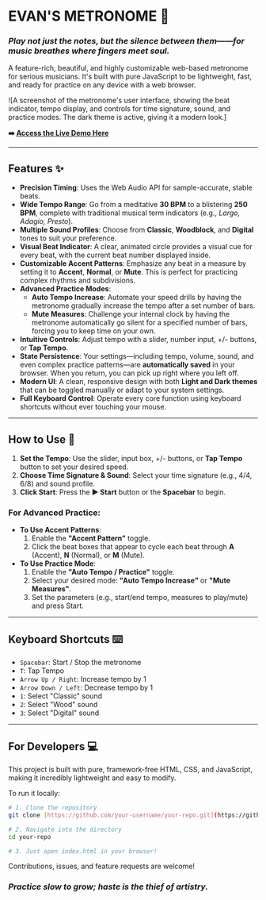 # EVAN'S METRONOME 🎹

### *Play not just the notes, but the silence between them——for music breathes where fingers meet soul.*

A feature-rich, beautiful, and highly customizable web-based metronome for serious musicians. It's built with pure JavaScript to be lightweight, fast, and ready for practice on any device with a web browser.

![A screenshot of the metronome's user interface, showing the beat indicator, tempo display, and controls for time signature, sound, and practice modes. The dark theme is active, giving it a modern look.]

**➡️ [Access the Live Demo Here](https://sunnyoung22.github.io/metronome/index.html)** 

---

## Features ✨

* **Precision Timing**: Uses the Web Audio API for sample-accurate, stable beats.
* **Wide Tempo Range**: Go from a meditative **30 BPM** to a blistering **250 BPM**, complete with traditional musical term indicators (e.g., *Largo, Adagio, Presto*).
* **Multiple Sound Profiles**: Choose from **Classic**, **Woodblock**, and **Digital** tones to suit your preference.
* **Visual Beat Indicator**: A clear, animated circle provides a visual cue for every beat, with the current beat number displayed inside.
* **Customizable Accent Patterns**: Emphasize any beat in a measure by setting it to **Accent**, **Normal**, or **Mute**. This is perfect for practicing complex rhythms and subdivisions.
* **Advanced Practice Modes**:
    * **Auto Tempo Increase**: Automate your speed drills by having the metronome gradually increase the tempo after a set number of bars.
    * **Mute Measures**: Challenge your internal clock by having the metronome automatically go silent for a specified number of bars, forcing you to keep time on your own.
* **Intuitive Controls**: Adjust tempo with a slider, number input, +/- buttons, or **Tap Tempo**.
* **State Persistence**: Your settings—including tempo, volume, sound, and even complex practice patterns—are **automatically saved** in your browser. When you return, you can pick up right where you left off.
* **Modern UI**: A clean, responsive design with both **Light and Dark themes** that can be toggled manually or adapt to your system settings.
* **Full Keyboard Control**: Operate every core function using keyboard shortcuts without ever touching your mouse.

---

## How to Use 🚀

1.  **Set the Tempo**: Use the slider, input box, +/- buttons, or **Tap Tempo** button to set your desired speed.
2.  **Choose Time Signature & Sound**: Select your time signature (e.g., 4/4, 6/8) and sound profile.
3.  **Click Start**: Press the **▶ Start** button or the **Spacebar** to begin.

### For Advanced Practice:

* **To Use Accent Patterns**:
    1.  Enable the **"Accent Pattern"** toggle.
    2.  Click the beat boxes that appear to cycle each beat through **A** (Accent), **N** (Normal), or **M** (Mute).
* **To Use Practice Mode**:
    1.  Enable the **"Auto Tempo / Practice"** toggle.
    2.  Select your desired mode: **"Auto Tempo Increase"** or **"Mute Measures"**.
    3.  Set the parameters (e.g., start/end tempo, measures to play/mute) and press Start.

---

## Keyboard Shortcuts ⌨️

* `Spacebar`: Start / Stop the metronome
* `T`: Tap Tempo
* `Arrow Up / Right`: Increase tempo by 1
* `Arrow Down / Left`: Decrease tempo by 1
* `1`: Select "Classic" sound
* `2`: Select "Wood" sound
* `3`: Select "Digital" sound

---

## For Developers 💻

This project is built with pure, framework-free HTML, CSS, and JavaScript, making it incredibly lightweight and easy to modify.

To run it locally:

```bash
# 1. Clone the repository
git clone [https://github.com/your-username/your-repo.git](https://github.com/your-username/your-repo.git)

# 2. Navigate into the directory
cd your-repo

# 3. Just open index.html in your browser!
```

Contributions, issues, and feature requests are welcome!

### *Practice slow to grow; haste is the thief of artistry.*
